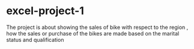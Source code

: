 # excel-project-1
The project is about showing the sales of bike with respect to the  region  , how the sales or purchase of the bikes are made based on the marital status and qualification
